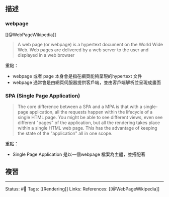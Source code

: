 ## 描述



### webpage
[[@WebPageWikipedia]]
> A web page (or webpage) is a hypertext document on the World Wide Web. Web pages are delivered by a web server to the user and displayed in a web browser

重點：
- webpage 或者 page 本身會是指在網頁能夠呈現的hypertext 文件
- webpage 通常會是由網頁伺服器提供客戶端，並由客戶端解析並呈現成畫面




### SPA (Single Page Application)

> The core difference between a SPA and a MPA is that with a single-page application, all the requests happen within the lifecycle of a single HTML page. You might be able to see different views, even see different "pages" of the application, but all the rendering takes place within a single HTML web page. This has the advantage of keeping the state of the "application" all in one scope.


重點：
- Single Page Application 是以一個webpage 檔案為主體，並搭配著



## 複習


---
Status: #🌱 
Tags:
[[Rendering]]
Links:
References:
[[@WebPageWikipedia]]